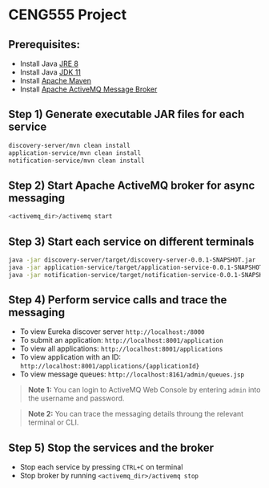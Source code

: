 # CENG555 Project

## Prerequisites:
* Install Java [JRE 8](https://www.oracle.com/technetwork/java/javase/downloads/jre8-downloads-2133155.html)
* Install Java [JDK 11](https://www.oracle.com/technetwork/java/javase/downloads/index.html)
* Install [Apache Maven](https://maven.apache.org/install.html)
* Install [Apache ActiveMQ Message Broker](https://activemq.apache.org/components/classic/)

## Step 1) Generate executable JAR files for each service
```bash
discovery-server/mvn clean install
application-service/mvn clean install
notification-service/mvn clean install
```

## Step 2) Start Apache ActiveMQ broker for async messaging
```bash
<activemq_dir>/activemq start
```

## Step 3) Start each service on different terminals

```bash
java -jar discovery-server/target/discovery-server-0.0.1-SNAPSHOT.jar
java -jar application-service/target/application-service-0.0.1-SNAPSHOT.jar
java -jar notification-service/target/notification-service-0.0.1-SNAPSHOT.jar
```

## Step 4) Perform service calls and trace the messaging

* To view Eureka discover server `http://localhost:/8000`
* To submit an application: ``http://localhost:8001/application``
* To view all applications: ``http://localhost:8001/applications``
* To view application with an ID: ``http://localhost:8001/applications/{applicationId}``
* To view message queues: ``http://localhost:8161/admin/queues.jsp``

> **Note 1:** You can login to ActiveMQ Web Console by entering ``admin`` into the username and password.

> **Note 2:** You can trace the messaging details throung the relevant terminal or CLI.

## Step 5) Stop the services and the broker
* Stop each service by pressing ``CTRL+C`` on terminal
* Stop broker by running ``<activemq_dir>/activemq stop``